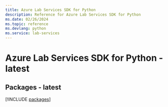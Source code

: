 ```yaml
---
title: Azure Lab Services SDK for Python
description: Reference for Azure Lab Services SDK for Python
ms.date: 02/26/2024
ms.topic: reference
ms.devlang: python
ms.service: lab-services
---
```

# Azure Lab Services SDK for Python - latest
## Packages - latest
[!INCLUDE [packages](lab-services-index.md)]